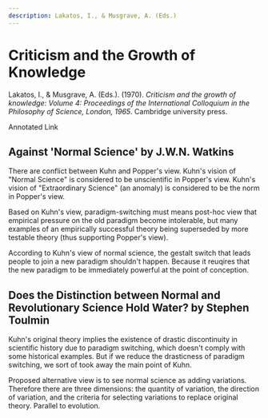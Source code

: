 ```yaml
---
description: Lakatos, I., & Musgrave, A. (Eds.)
---
```


# Criticism and the Growth of Knowledge

Lakatos, I., & Musgrave, A. (Eds.). (1970). _Criticism and the growth of knowledge: Volume 4: Proceedings of the International Colloquium in the Philosophy of Science, London, 1965_. Cambridge university press.

Annotated Link



## Against 'Normal Science' by J.W.N. Watkins

There are conflict between Kuhn and Popper's view. Kuhn's vision of "Normal Science" is considered to be unscientific in Popper's view. Kuhn's vision of "Extraordinary Science" (an anomaly) is considered to be the norm in Popper's view.&#x20;

Based on Kuhn's view, paradigm-switching must means post-hoc view that empirical pressure on the old paradigm become intolerable, but many examples of an empirically successful theory being superseded by more testable theory (thus supporting Popper's view).&#x20;

According to Kuhn's view of normal science, the gestalt switch that leads people to join a new paradigm shouldn't happen. Because it reuqires that the new paradigm to be immediately powerful at the point of conception.&#x20;

## Does the Distinction between Normal and Revolutionary Science Hold Water?  by Stephen Toulmin&#x20;

Kuhn's original theory implies the existence of drastic discontinuity in scientific history due to paradigm switching, which doesn't comply with some historical examples. But if we reduce the drasticness of paradigm switching, we sort of took away the main point of Kuhn.&#x20;

Proposed alternative view is to see normal science as adding variations. Therefore there are three dimensions: the quantity of variation, the direction of variation, and the criteria for selecting variations to replace original theory. Parallel to evolution.&#x20;

